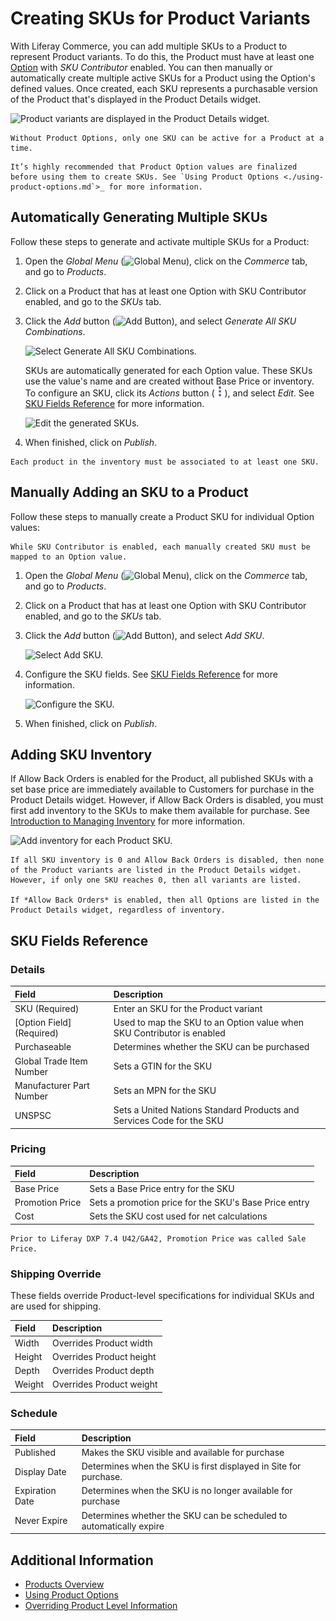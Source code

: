 # Creating SKUs for Product Variants

With Liferay Commerce, you can add multiple SKUs to a Product to represent Product variants. To do this, the Product must have at least one [Option](../products/using-product-options.md) with *SKU Contributor* enabled. You can then manually or automatically create multiple active SKUs for a Product using the Option's defined values. Once created, each SKU represents a purchasable version of the Product that's displayed in the Product Details widget.

![Product variants are displayed in the Product Details widget.](./creating-skus-for-product-variants/images/01.png)

```{note}
Without Product Options, only one SKU can be active for a Product at a time.
```

```{tip}
It’s highly recommended that Product Option values are finalized before using them to create SKUs. See `Using Product Options <./using-product-options.md`>_ for more information.
```

## Automatically Generating Multiple SKUs

Follow these steps to generate and activate multiple SKUs for a Product:

1. Open the *Global Menu* (![Global Menu](../../../images/icon-applications-menu.png)), click on the *Commerce* tab, and go to *Products*.

1. Click on a Product that has at least one Option with SKU Contributor enabled, and go to the *SKUs* tab.

1. Click the *Add* button (![Add Button](../../../images/icon-add.png)), and select *Generate All SKU Combinations*.

   ![Select Generate All SKU Combinations.](./creating-skus-for-product-variants/images/02.png)

   SKUs are automatically generated for each Option value. These SKUs use the value's name and are created without Base Price or inventory. To configure an SKU, click its *Actions* button (![Actions Button](../../../images/icon-actions.png)), and select *Edit*. See [SKU Fields Reference](#sku-fields-reference) for more information.

   ![Edit the generated SKUs.](./creating-skus-for-product-variants/images/03.png)

1. When finished, click on *Publish*.

```{important}
Each product in the inventory must be associated to at least one SKU.
```

## Manually Adding an SKU to a Product

Follow these steps to manually create a Product SKU for individual Option values:

   ```{important}
   While SKU Contributor is enabled, each manually created SKU must be mapped to an Option value.
   ```

1. Open the *Global Menu* (![Global Menu](../../../images/icon-applications-menu.png)), click on the *Commerce* tab, and go to *Products*.

1. Click on a Product that has at least one Option with SKU Contributor enabled, and go to the *SKUs* tab.

1. Click the *Add* button (![Add Button](../../../images/icon-add.png)), and select *Add SKU*.

   ![Select Add SKU.](./creating-skus-for-product-variants/images/04.png)

1. Configure the SKU fields. See [SKU Fields Reference](#sku-fields-reference) for more information.

   ![Configure the SKU.](./creating-skus-for-product-variants/images/05.png)

1. When finished, click on *Publish*.

## Adding SKU Inventory

If Allow Back Orders is enabled for the Product, all published SKUs with a set base price are immediately available to Customers for purchase in the Product Details widget. However, if Allow Back Orders is disabled, you must first add inventory to the SKUs to make them available for purchase. See [Introduction to Managing Inventory](../../../inventory-management/introduction-to-managing-inventory.md) for more information.

![Add inventory for each Product SKU.](./creating-skus-for-product-variants/images/06.png)

```{note}
If all SKU inventory is 0 and Allow Back Orders is disabled, then none of the Product variants are listed in the Product Details widget. However, if only one SKU reaches 0, then all variants are listed. 

If *Allow Back Orders* is enabled, then all Options are listed in the Product Details widget, regardless of inventory. 
```

## SKU Fields Reference

### Details

| Field | Description |
| :--- | :--- |
| SKU (Required) | Enter an SKU for the Product variant |
| [Option Field] (Required) | Used to map the SKU to an Option value when SKU Contributor is enabled |
| Purchaseable | Determines whether the SKU can be purchased |
| Global Trade Item Number | Sets a GTIN for the SKU |
| Manufacturer Part Number | Sets an MPN for the SKU |
| UNSPSC | Sets a United Nations Standard Products and Services Code for the SKU |

### Pricing

| Field | Description |
| :--- | :--- |
| Base Price | Sets a Base Price entry for the SKU |
| Promotion Price | Sets a promotion price for the SKU's Base Price entry |
| Cost | Sets the SKU cost used for net calculations |

```{note}
Prior to Liferay DXP 7.4 U42/GA42, Promotion Price was called Sale Price.
```

### Shipping Override

These fields override Product-level specifications for individual SKUs and are used for shipping.

| Field | Description |
| :--- | :--- |
| Width | Overrides Product width |
| Height | Overrides Product height |
| Depth | Overrides Product depth |
| Weight | Overrides Product weight |

### Schedule

| Field | Description |
| :--- | :--- |
| Published | Makes the SKU visible and available for purchase |
| Display Date | Determines when the SKU is first displayed in Site for purchase. |
| Expiration Date | Determines when the SKU is no longer available for purchase |
| Never Expire | Determines whether the SKU can be scheduled to automatically expire |

## Additional Information

* [Products Overview](./products-overview.md)
* [Using Product Options](./using-product-options.md)
* [Overriding Product Level Information](./overriding-product-level-information.md)

